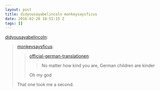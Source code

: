 ```yaml
---
layout: post
title: didyousayabelincoln monkeysaysficus
date: 2016-02-28 18:51:15 Z
tags: []
---
```

[didyousayabelincoln](http://didyousayabelincoln.tumblr.com/post/140031339549):

> [monkeysaysficus](http://monkeysaysficus.tumblr.com/post/140030379266):
> 
> > [official-german-translationen](http://official-german-translationen.tumblr.com/post/139781396138):
> > 
> > > No matter how kind you are, German children are kinder
> > 
> > Oh my god
> 
> That one took me a second.
